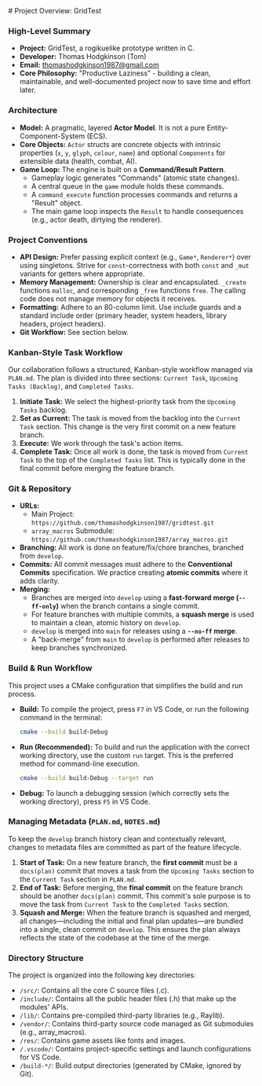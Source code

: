 <overview>
# Project Overview: GridTest

### High-Level Summary

-   **Project:** GridTest, a rogikuelike prototype written in C.
-   **Developer:** Thomas Hodgkinson (Tom)
-   **Email:** thomashodgkinson1987@gmail.com
-   **Core Philosophy:** "Productive Laziness" - building a clean, maintainable, and well-documented project now to save time and effort later.

### Architecture

-   **Model:** A pragmatic, layered **Actor Model**. It is not a pure Entity-Component-System (ECS).
-   **Core Objects:** `Actor` structs are concrete objects with intrinsic properties (`x`, `y`, `glyph`, `colour`, `name`) and optional `Components` for extensible data (health, combat, AI).
-   **Game Loop:** The engine is built on a **Command/Result Pattern**.
    -   Gameplay logic generates "Commands" (atomic state changes).
    -   A central queue in the `game` module holds these commands.
    -   A `command_execute` function processes commands and returns a "Result" object.
    -   The main game loop inspects the `Result` to handle consequences (e.g., actor death, dirtying the renderer).

### Project Conventions

-   **API Design:** Prefer passing explicit context (e.g., `Game*`, `Renderer*`) over using singletons. Strive for `const`-correctness with both `const` and `_mut` variants for getters where appropriate.
-   **Memory Management:** Ownership is clear and encapsulated. `_create` functions `malloc`, and corresponding `_free` functions `free`. The calling code does not manage memory for objects it receives.
-   **Formatting:** Adhere to an 80-column limit. Use include guards and a standard include order (primary header, system headers, library headers, project headers).
-   **Git Workflow:** See section below.

### Kanban-Style Task Workflow

Our collaboration follows a structured, Kanban-style workflow managed via `PLAN.md`. The plan is divided into three sections: `Current Task`, `Upcoming Tasks (Backlog)`, and `Completed Tasks`.

1.  **Initiate Task:** We select the highest-priority task from the `Upcoming Tasks` backlog.
2.  **Set as Current:** The task is moved from the backlog into the `Current Task` section. This change is the very first commit on a new feature branch.
3.  **Execute:** We work through the task's action items.
4.  **Complete Task:** Once all work is done, the task is moved from `Current Task` to the top of the `Completed Tasks` list. This is typically done in the final commit before merging the feature branch.

### Git & Repository

-   **URLs:**
    -   Main Project: `https://github.com/thomashodgkinson1987/gridtest.git`
    -   `array_macros` Submodule: `https://github.com/thomashodgkinson1987/array_macros.git`
-   **Branching:** All work is done on feature/fix/chore branches, branched from `develop`.
-   **Commits:** All commit messages must adhere to the **Conventional Commits** specification. We practice creating **atomic commits** where it adds clarity.
-   **Merging:**
    -   Branches are merged into `develop` using a **fast-forward merge (`--ff-only`)** when the branch contains a single commit.
    -   For feature branches with multiple commits, a **squash merge** is used to maintain a clean, atomic history on `develop`.
    -   `develop` is merged into `main` for releases using a **`--no-ff` merge**.
    -   A "back-merge" from `main` to `develop` is performed after releases to keep branches synchronized.

### Build & Run Workflow

This project uses a CMake configuration that simplifies the build and run process.

-   **Build:** To compile the project, press `F7` in VS Code, or run the following command in the terminal:
    ```bash
    cmake --build build-Debug
    ```
-   **Run (Recommended):** To build and run the application with the correct working directory, use the custom `run` target. This is the preferred method for command-line execution.
    ```bash
    cmake --build build-Debug --target run
    ```
-   **Debug:** To launch a debugging session (which correctly sets the working directory), press `F5` in VS Code.

### Managing Metadata (`PLAN.md`, `NOTES.md`)

To keep the `develop` branch history clean and contextually relevant, changes to metadata files are committed as part of the feature lifecycle.

1.  **Start of Task:** On a new feature branch, the **first commit** must be a `docs(plan)` commit that moves a task from the `Upcoming Tasks` section to the `Current Task` section in `PLAN.md`.
2.  **End of Task:** Before merging, the **final commit** on the feature branch should be another `docs(plan)` commit. This commit's sole purpose is to move the task from `Current Task` to the `Completed Tasks` section.
3.  **Squash and Merge:** When the feature branch is squashed and merged, all changes—including the initial and final plan updates—are bundled into a single, clean commit on `develop`. This ensures the plan always reflects the state of the codebase at the time of the merge.

### Directory Structure

The project is organized into the following key directories:

-   `/src/`: Contains all the core C source files (.c).
-   `/include/`: Contains all the public header files (.h) that make up the modules' APIs.
-   `/lib/`: Contains pre-compiled third-party libraries (e.g., Raylib).
-   `/vendor/`: Contains third-party source code managed as Git submodules (e.g., array_macros).
-   `/res/`: Contains game assets like fonts and images.
-   `/.vscode/`: Contains project-specific settings and launch configurations for VS Code.
-   `/build-*/`: Build output directories (generated by CMake, ignored by Git).
</overview>
